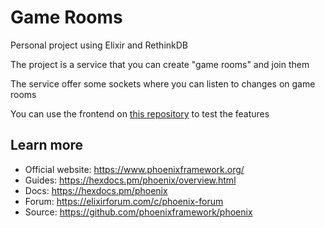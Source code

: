 # Game Rooms

Personal project using Elixir and RethinkDB

The project is a service that you can create "game rooms" and join them

The service offer some sockets where you can listen to changes on game rooms

You can use the frontend on [this repository]() to test the features



## Learn more

  * Official website: https://www.phoenixframework.org/
  * Guides: https://hexdocs.pm/phoenix/overview.html
  * Docs: https://hexdocs.pm/phoenix
  * Forum: https://elixirforum.com/c/phoenix-forum
  * Source: https://github.com/phoenixframework/phoenix
